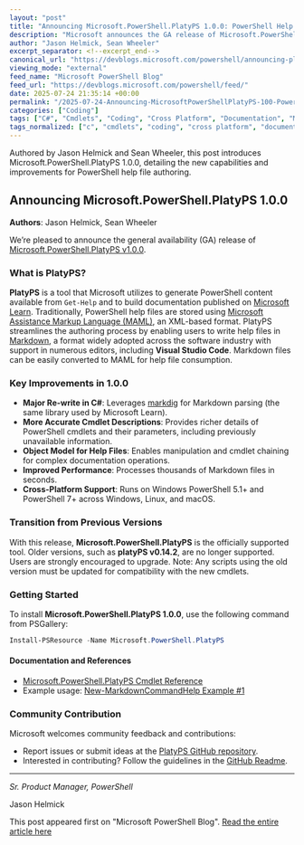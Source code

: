 ```yaml
---
layout: "post"
title: "Announcing Microsoft.PowerShell.PlatyPS 1.0.0: PowerShell Help Authoring Simplified"
description: "Microsoft announces the GA release of Microsoft.PowerShell.PlatyPS 1.0.0, a major update for creating and maintaining PowerShell help files using Markdown. The new version features a C# rewrite, improved performance, enhanced cmdlet support, and cross-platform compatibility on PowerShell 7+."
author: "Jason Helmick, Sean Wheeler"
excerpt_separator: <!--excerpt_end-->
canonical_url: "https://devblogs.microsoft.com/powershell/announcing-platyps-100/"
viewing_mode: "external"
feed_name: "Microsoft PowerShell Blog"
feed_url: "https://devblogs.microsoft.com/powershell/feed/"
date: 2025-07-24 21:35:14 +00:00
permalink: "/2025-07-24-Announcing-MicrosoftPowerShellPlatyPS-100-PowerShell-Help-Authoring-Simplified.html"
categories: ["Coding"]
tags: ["C#", "Cmdlets", "Coding", "Cross Platform", "Documentation", "MAML", "Markdown", "Microsoft Learn", "News", "PlatyPS", "PowerShell", "PowerShell Gallery", "PowerShell Help", "PowerShell PlatyPS", "Visual Studio Code"]
tags_normalized: ["c", "cmdlets", "coding", "cross platform", "documentation", "maml", "markdown", "microsoft learn", "news", "platyps", "powershell", "powershell gallery", "powershell help", "powershell platyps", "visual studio code"]
---
```


Authored by Jason Helmick and Sean Wheeler, this post introduces Microsoft.PowerShell.PlatyPS 1.0.0, detailing the new capabilities and improvements for PowerShell help file authoring.<!--excerpt_end-->

## Announcing Microsoft.PowerShell.PlatyPS 1.0.0

**Authors**: Jason Helmick, Sean Wheeler

We’re pleased to announce the general availability (GA) release of [Microsoft.PowerShell.PlatyPS v1.0.0](https://www.powershellgallery.com/packages/Microsoft.PowerShell.PlatyPS).

### What is PlatyPS?

**PlatyPS** is a tool that Microsoft utilizes to generate PowerShell content available from `Get-Help` and to build documentation published on [Microsoft Learn](https://learn.microsoft.com/powershell/scripting). Traditionally, PowerShell help files are stored using [Microsoft Assistance Markup Language (MAML)](https://wikipedia.org/wiki/Microsoft_Assistance_Markup_Language), an XML-based format. PlatyPS streamlines the authoring process by enabling users to write help files in [Markdown](https://wikipedia.org/wiki/Markdown), a format widely adopted across the software industry with support in numerous editors, including **Visual Studio Code**. Markdown files can be easily converted to MAML for help file consumption.

### Key Improvements in 1.0.0

- **Major Re-write in C#**: Leverages [markdig](https://github.com/xoofx/markdig) for Markdown parsing (the same library used by Microsoft Learn).
- **More Accurate Cmdlet Descriptions**: Provides richer details of PowerShell cmdlets and their parameters, including previously unavailable information.
- **Object Model for Help Files**: Enables manipulation and cmdlet chaining for complex documentation operations.
- **Improved Performance**: Processes thousands of Markdown files in seconds.
- **Cross-Platform Support**: Runs on Windows PowerShell 5.1+ and PowerShell 7+ across Windows, Linux, and macOS.

### Transition from Previous Versions

With this release, **Microsoft.PowerShell.PlatyPS** is the officially supported tool. Older versions, such as **platyPS v0.14.2**, are no longer supported. Users are strongly encouraged to upgrade. Note: Any scripts using the old version must be updated for compatibility with the new cmdlets.

### Getting Started

To install **Microsoft.PowerShell.PlatyPS 1.0.0**, use the following command from PSGallery:

```powershell
Install-PSResource -Name Microsoft.PowerShell.PlatyPS
```

#### Documentation and References

- [Microsoft.PowerShell.PlatyPS Cmdlet Reference](https://learn.microsoft.com/powershell/module/microsoft.powershell.platyps)
- Example usage: [New-MarkdownCommandHelp Example #1](https://learn.microsoft.com/powershell/module/microsoft.powershell.platyps/new-markdowncommandhelp#example-1-create-markdown-help-files-for-a-module)

### Community Contribution

Microsoft welcomes community feedback and contributions:

- Report issues or submit ideas at the [PlatyPS GitHub repository](https://github.com/PowerShell/platyPS).
- Interested in contributing? Follow the guidelines in the [GitHub Readme](https://github.com/PowerShell/platyPS/blob/main/README.md).

---

*Sr. Product Manager, PowerShell*

Jason Helmick

This post appeared first on "Microsoft PowerShell Blog". [Read the entire article here](https://devblogs.microsoft.com/powershell/announcing-platyps-100/)

